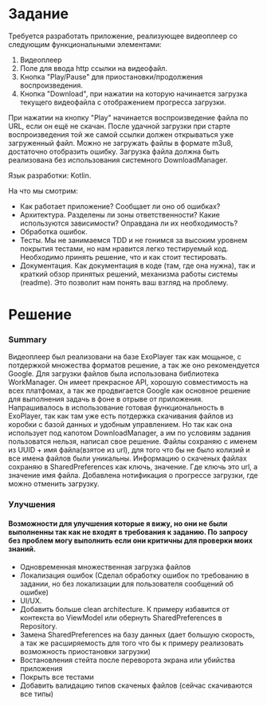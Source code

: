 # Задание

Требуется разработать приложение, реализующее видеоплеер со следующим функциональными элементами:
1. Видеоплеер
2. Поле для ввода http ссылки на видеофайл. 
3. Кнопка "Play/Pause" для приостановки/продолжения воспроизведения. 
4. Кнопка "Download", при нажатии на которую начинается загрузка текущего видеофайла с отображением прогресса загрузки.
 
При нажатии на кнопку "Play" начинается воспроизведение файла по URL, если он ещё не скачан.
После удачной загрузки при старте воспроизведения той же самой ссылки должен открываться уже загруженный файл. Можно не загружать файлы в формате m3u8, достаточно отобразить ошибку. Загрузка файла должна быть реализована без использования системного DownloadManager.

Язык разработки: Kotlin.

На что мы смотрим:
- Как работает приложение? Сообщает ли оно об ошибках?
- Архитектура. Разделены ли зоны ответственности? Какие используются зависимости? Оправдана ли их необходимость?
- Обработка ошибок.
- Тесты. Мы не занимаемся TDD и не гонимся за высоким уровнем покрытия тестами, но нам нравится легко тестируемый код. Необходимо принять решение, что и как стоит тестировать.
- Документация. Как документация в коде (там, где она нужна), так и краткий обзор принятых решений, механизма работы системы (readme). Это позволит нам понять ваш взгляд на проблему.

# Решение


### Summary

Видеоплеер был реализовани на базе ExoPlayer так как мощьное, с потдержкой множества форматов решение, а так же оно рекомендуется Google.
Для загрузки файлов была использована библиотека WorkManager. Он имеет прекрасное API, хорошую совместимость на всех платфомах, а так же продвигается Google как основное решение для выполнения задачь в фоне в отрыве от приложения.
Напрашивалось в использование готовая функциональность в ExoPlayer, так как там уже есть потдержка скачивания файлов из коробки с базой данных и удобным управлением.
Но так как она использует под капотом DownloadManager, а им по условиям задания пользоватся нельзя, написал свое решение.
Файлы сохраняю с именем из UUID + имя файла(взятое из url), для того что бы не было колизий и все имена файлов были уникальны.
Информацию о скаченых файлах сохраняю в SharedPreferences как ключь, значение. Где ключь это url, а значение имя файла.
Добавлена нотификация о прогрессе загрузки, где можно отменить загрузку.

### Улучшения
#### Возможности для улучшения которые я вижу, но они не были выполненны так как не входят в требования к заданию. По запросу без проблем могу выполнить если они критичны для проверки моих знаний.

- Одновременная множественная загрузка файлов
- Локализация ошибок (Сделал обработку ошибок по требованию в задании, но без локализации для пользователя сообщений об ошибке)
- UI/UX.
- Добавить больше clean architecture. К примеру избавится от контекста во ViewModel или обернуть SharedPreferences в Repository.
- Замена SharedPreferences на базу данных (дает большую скорость, а так же расширяемость для того что бы к примеру реализовать возможность приостановки загрузки)
- Востановления стейта после переворота экрана или убийства приложения
- Покрыть все тестами
- Добавить валидацию типов скаченых файлов (сейчас скачиваются все типы)
